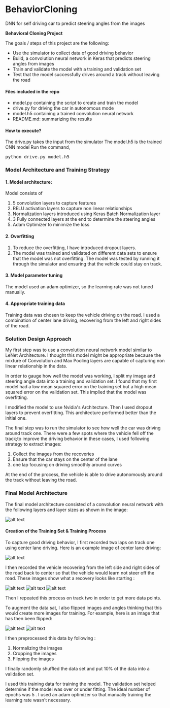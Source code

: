 # BehaviorCloning
DNN for self driving car to predict steering angles from the images 

[//]: # (Image References)

[image1]: ./examples/placeholder.png "Model Visualization"
[image2]: ./examples/placeholder.png "Grayscaling"
[image3]: ./examples/placeholder_small.png "Recovery Image"
[image4]: ./examples/placeholder_small.png "Recovery Image"
[image5]: ./examples/placeholder_small.png "Recovery Image"
[image6]: ./examples/placeholder_small.png "Normal Image"
[image7]: ./examples/placeholder_small.png "Flipped Image"

**Behavioral Cloning Project**

The goals / steps of this project are the following:
* Use the simulator to collect data of good driving behavior
* Build, a convolution neural network in Keras that predicts steering angles from images
* Train and validate the model with a training and validation set
* Test that the model successfully drives around a track without leaving the road

#### Files included in the repo
* model.py containing the script to create and train the model
* drive.py for driving the car in autonomous mode
* model.h5 containing a trained convolution neural network 
* README.md: summarizing the results

#### How to execute?

The drive.py takes the input from the simulator
The model.h5 is the trained CNN model 
Run the command, 
<pre>
python drive.py model.h5 
</pre>

### Model Architecture and Training Strategy

#### 1. Model architecture:
Model consists of 
1. 5 convolution layers to capture features 
2. RELU activation layers to capture non linear relationships
3. Normalization layers introduced using Keras Batch Normalization layer
4. 3 Fully connected layers at the end to determine the steering angles 
5. Adam Optimizer to minimize the loss 

#### 2. Overfitting 
1. To reduce the overfitting, I have introduced dropout layers. 
2. The model was trained and validated on different data sets to ensure that the model was not overfitting. The model was tested by 
running it through the simulator and ensuring that the vehicle could stay on track.

#### 3. Model parameter tuning 

The model used an adam optimizer, so the learning rate was not tuned manually.

#### 4. Appropriate training data

Training data was chosen to keep the vehicle driving on the road. 
I used a combination of center lane driving, recovering from the left and right sides of the road. 

### Solution Design Approach

My first step was to use a convolution neural network model similar to LeNet Architecture.
I thought this model might be appropriate because the mixture of Convolution and Max Pooling layers are capable of capturing non 
linear relationship in the data. 

In order to gauge how well the model was working, 
I split my image and steering angle data into a training and validation set. I found that my first 
model had a low mean squared error on the training set but a high mean squared error on the validation set. 
This implied that the model was overfitting. 

I modified the model to use Nvidia's Architecture. 
Then I used dropout layers to prevent overfitting. This architecture performed better than the initial one. 

The final step was to run the simulator to see how well the car was driving around track one.
There were a few spots where the vehicle fell off the track;to improve the driving behavior in these cases, I used following 
strategy to extract images:
1. Collect the images from the recoveries
2. Ensure that the car stays on the center of the lane 
3. one lap focusing on driving smoothly around curves

At the end of the process, the vehicle is able to drive autonomously around the track without leaving the road.


### Final Model Architecture

The final model architecture  consisted of a convolution neural network with the following layers and layer sizes as shown in the image:

![alt text][image1]

#### Creation of the Training Set & Training Process

To capture good driving behavior, I first recorded two laps on track one using center lane driving. Here is an example image of center lane driving:

![alt text][image2]

I then recorded the vehicle recovering from the left side and right sides of the road back to center so that the vehicle would learn not steer off the road. These images show what a recovery looks like starting :

![alt text][image3]
![alt text][image4]
![alt text][image5]

Then I repeated this process on track two in order to get more data points.

To augment the data sat, I also flipped images and angles thinking that this would create more images for training. For example, here is an image that has then been flipped:

![alt text][image6]
![alt text][image7]

 I then preprocessed this data by following :
 1. Normalizing the images
 2. Cropping the images 
 3. Flipping the images 

I finally randomly shuffled the data set and put 10% of the data into a validation set. 

I used this training data for training the model. The validation set helped determine if the model was over or under fitting. The ideal number of epochs was 5 . I used an adam optimizer so that manually training the learning rate wasn't necessary.

